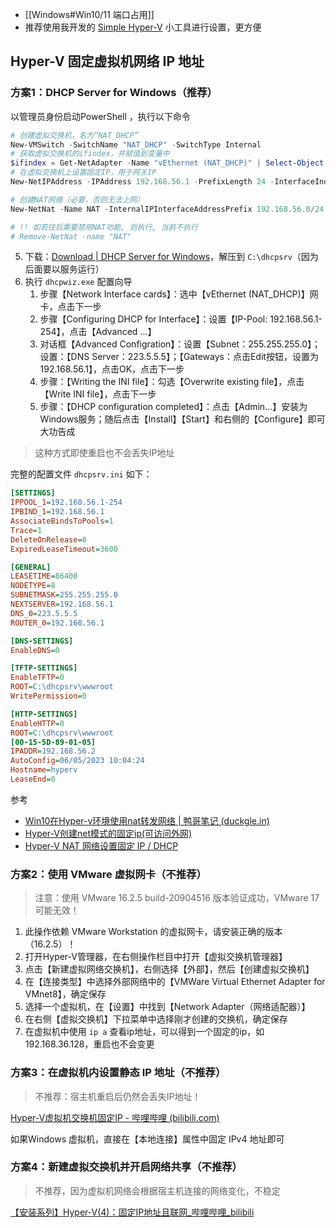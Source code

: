 - [[Windows#Win10/11 端口占用]]
- 推荐使用我开发的 [Simple Hyper-V](https://github.com/canwdev/winform-tools?tab=readme-ov-file#simple-hyper-v-%E7%AE%A1%E7%90%86%E5%99%A8) 小工具进行设置，更方便
## Hyper-V 固定虚拟机网络 IP 地址

### 方案1：DHCP Server for Windows（推荐）

以管理员身份启动PowerShell ，执行以下命令

```powershell
# 创建虚拟交换机，名为“NAT_DHCP”
New-VMSwitch -SwitchName "NAT_DHCP" -SwitchType Internal
# 获取虚拟交换机的ifindex，并赋值到变量中
$ifindex = Get-NetAdapter -Name "vEthernet (NAT_DHCP)" | Select-Object -ExpandProperty 'ifIndex'
# 在虚拟交换机上设置固定IP，用于网关IP
New-NetIPAddress -IPAddress 192.168.56.1 -PrefixLength 24 -InterfaceIndex $ifindex

# 创建NAT网络（必要，否则无法上网）
New-NetNat -Name NAT -InternalIPInterfaceAddressPrefix 192.168.56.0/24

# !! 如若往后需要禁用NAT功能, 则执行, 当前不执行
# Remove-NetNat -name "NAT"
```

5. 下载：[Download | DHCP Server for Windows](https://www.dhcpserver.de/cms/download/)，解压到 `C:\dhcpsrv`（因为后面要以服务运行）
6. 执行 `dhcpwiz.exe` 配置向导
	1. 步骤【Network Interface cards】：选中【vEthernet (NAT_DHCP)】网卡，点击下一步
	2. 步骤【Configuring DHCP for Interface】：设置【IP-Pool: 192.168.56.1-254】，点击【Advanced ...】
	3. 对话框【Advanced Configration】：设置【Subnet：255.255.255.0】；设置：【DNS Server：223.5.5.5】；【Gateways：点击Edit按钮，设置为 192.168.56.1】，点击OK，点击下一步
	4. 步骤：【Writing the INI file】：勾选【Overwrite existing file】，点击【Write INI file】，点击下一步
	5. 步骤：【DHCP configuration completed】：点击【Admin...】安装为Windows服务；随后点击【Install】【Start】和右侧的【Configure】即可大功告成

> 这种方式即使重启也不会丢失IP地址

完整的配置文件 `dhcpsrv.ini` 如下：
```ini
[SETTINGS]
IPPOOL_1=192.168.56.1-254
IPBIND_1=192.168.56.1
AssociateBindsToPools=1
Trace=1
DeleteOnRelease=0
ExpiredLeaseTimeout=3600

[GENERAL]
LEASETIME=86400
NODETYPE=8
SUBNETMASK=255.255.255.0
NEXTSERVER=192.168.56.1
DNS_0=223.5.5.5
ROUTER_0=192.168.56.1

[DNS-SETTINGS]
EnableDNS=0

[TFTP-SETTINGS]
EnableTFTP=0
ROOT=C:\dhcpsrv\wwwroot
WritePermission=0

[HTTP-SETTINGS]
EnableHTTP=0
ROOT=C:\dhcpsrv\wwwroot
[00-15-5D-89-01-05]
IPADDR=192.168.56.2
AutoConfig=06/05/2023 10:04:24
Hostname=hyperv
LeaseEnd=0
```

参考
- [Win10在Hyper-v环境使用nat转发网络 | 鸭哥笔记 (duckgle.in)](https://duckgle.in/posts/Win10%E5%9C%A8Hyper-v%E7%8E%AF%E5%A2%83%E4%BD%BF%E7%94%A8nat%E8%BD%AC%E5%8F%91%E7%BD%91%E7%BB%9C/)
- [Hyper-V创建net模式的固定ip(可访问外网)](https://blog.csdn.net/qq_46150411/article/details/122253886)
- [Hyper-V NAT 网络设置固定 IP / DHCP](https://www.cnblogs.com/wswind/p/hyper-v-nat-static-ip-or-dhcp.html)
### 方案2：使用 VMware 虚拟网卡（不推荐）

> 注意：使用 VMware 16.2.5 build-20904516 版本验证成功，VMware 17 可能无效！

1. 此操作依赖 VMware Workstation 的虚拟网卡，请安装正确的版本（16.2.5）！
2. 打开Hyper-V管理器，在右侧操作栏目中打开【虚拟交换机管理器】
3. 点击【新建虚拟网络交换机】，右侧选择【外部】，然后【创建虚拟交换机】
4. 在【连接类型】中选择外部网络中的【VMWare Virtual Ethernet Adapter for VMnet8】，确定保存
5. 选择一个虚拟机，在【设置】中找到【Network Adapter（网络适配器）】
6. 在右侧【虚拟交换机】下拉菜单中选择刚才创建的交换机，确定保存
7. 在虚拟机中使用 `ip a` 查看ip地址，可以得到一个固定的ip，如 192.168.36.128，重启也不会变更

### 方案3：在虚拟机内设置静态 IP 地址（不推荐）

> 不推荐：宿主机重启后仍然会丢失IP地址！

[Hyper-V虚拟机交换机固定IP - 哔哩哔哩 (bilibili.com)](https://www.bilibili.com/read/cv16516132)

如果Windows 虚拟机，直接在【本地连接】属性中固定 IPv4 地址即可

### 方案4：新建虚拟交换机并开启网络共享（不推荐）

> 不推荐，因为虚拟机网络会根据宿主机连接的网络变化，不稳定

[【安装系列】Hyper-V(4)：固定IP地址且联网_哔哩哔哩_bilibili](https://www.bilibili.com/video/BV1HN411X7Lj/)

